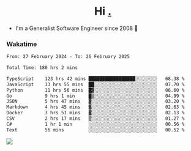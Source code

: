 <h1 align="center">Hi <a href="https://www.hackerrank.com/erasmosaraujo">.</a></h1>
 
- I'm a Generalist Software Engineer  since 2008 🚀
<!--  
<p align="left">
  <a href="https://github.com/erasmosoares/github-readme-stats">
    <img
      align="center"
      src="https://github-readme-stats.vercel.app/api/top-langs/?username=erasmosoares&theme=radical&layout=compact"
    />
  </a>
  <a href="https://github.com/erasmosoares/github-readme-stats">
    [![Harlok's WakaTime stats](https://github-readme-stats.vercel.app/api/wakatime?username=ffflabs)](https://github.com/anuraghazra/github-readme-stats)
  </a>
</p>

<!--
 ### Repo 
 
<p align="left">
 <a href="https://github.com/erasmosoares/github-readme-stats">
    <img
      align="center"
      height="165"
      src="https://github-readme-stats.vercel.app/api/pin?username=erasmosoares&repo=sample-node&title_color=fff&icon_color=f9f9f9&text_color=9f9f9f&bg_color=151515"
    />
  </a>
  <a href="https://github.com/erasmosoares/github-readme-stats">
    <img
      align="center"
      height="165"
      src="https://github-readme-stats.vercel.app/api/pin?username=erasmosoares&repo=sample-node&title_color=fff&icon_color=f9f9f9&text_color=9f9f9f&bg_color=151515"
    />
  </a>
</p>
-->

 ### Wakatime 

<!--START_SECTION:waka-->

```txt
From: 27 February 2024 - To: 26 February 2025

Total Time: 180 hrs 2 mins

TypeScript    123 hrs 42 mins █████████████████░░░░░░░░   68.38 %
JavaScript    13 hrs 55 mins  ██░░░░░░░░░░░░░░░░░░░░░░░   07.70 %
Python        11 hrs 56 mins  █▓░░░░░░░░░░░░░░░░░░░░░░░   06.60 %
Go            9 hrs 1 min     █▒░░░░░░░░░░░░░░░░░░░░░░░   04.99 %
JSON          5 hrs 47 mins   ▓░░░░░░░░░░░░░░░░░░░░░░░░   03.20 %
Markdown      4 hrs 45 mins   ▓░░░░░░░░░░░░░░░░░░░░░░░░   02.63 %
Docker        3 hrs 51 mins   ▓░░░░░░░░░░░░░░░░░░░░░░░░   02.13 %
CSV           2 hrs 17 mins   ▒░░░░░░░░░░░░░░░░░░░░░░░░   01.27 %
C#            1 hr 1 min      ░░░░░░░░░░░░░░░░░░░░░░░░░   00.56 %
Text          56 mins         ░░░░░░░░░░░░░░░░░░░░░░░░░   00.52 %
```

<!--END_SECTION:waka-->

![](https://komarev.com/ghpvc/?username=erasmosoares&color=brightgreen)
